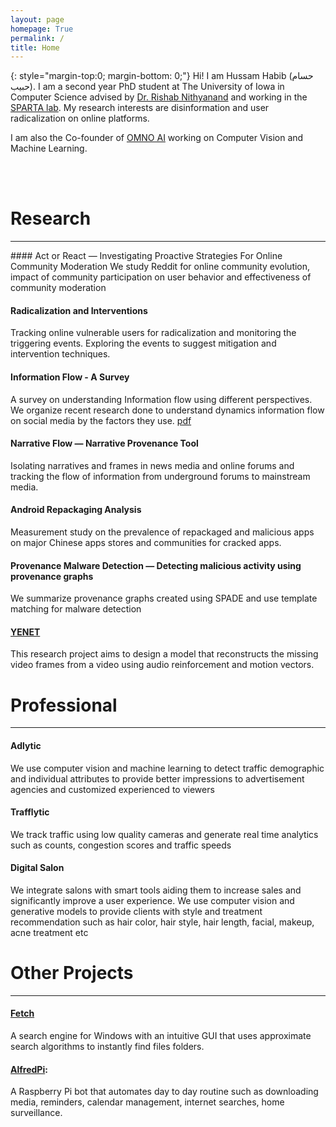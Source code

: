 ```yaml
---
layout: page
homepage: True
permalink: /
title: Home
---
```


{: style="margin-top:0; margin-bottom: 0;"}
Hi! I am Hussam Habib (حسام حبیب). I am a second year PhD student at The University of Iowa in Computer Science advised by [Dr. Rishab Nithyanand](https://sparta.cs.uiowa.edu/people/rishab/) and working in the [SPARTA lab](https://sparta.cs.uiowa.edu). My research interests are disinformation and user radicalization on online platforms.

I am also the Co-founder of [OMNO AI](http://www.omno.ai/) working on Computer Vision and Machine Learning.

<br/>
<br/>

# Research
<hr>
#### Act or React — Investigating Proactive Strategies For Online Community Moderation
We study Reddit for online community evolution, impact of community participation on user behavior and effectiveness of community moderation
<br/>


#### Radicalization and Interventions
Tracking online vulnerable users for radicalization and monitoring the 
triggering events. Exploring the events to suggest mitigation and intervention techniques.
<br/>


#### Information Flow - A Survey
A survey on understanding Information flow using different perspectives.
We organize recent research done to understand dynamics information flow on social
media by the factors they use. [pdf](./cv.pdf)
<br/>

#### Narrative Flow — Narrative Provenance Tool
Isolating narratives and frames in news media and online forums and tracking the flow of information from
underground forums to mainstream media.
<br/>

#### Android Repackaging Analysis
Measurement study on the prevalence of repackaged and malicious apps on major Chinese apps stores and communities for cracked apps. 
<br/>

#### Provenance Malware Detection — Detecting malicious activity using provenance graphs
We summarize provenance graphs created using SPADE and use template matching for malware detection
<br/>

#### [YENET](https://github.com/hussamh10/yenet)
This research project aims to design a model that reconstructs the missing video frames from a video using audio reinforcement and motion vectors.
<br/>

# Professional
<hr>

#### Adlytic
We use computer vision and machine learning to detect traffic demographic and individual attributes to provide better impressions to advertisement agencies and customized experienced to viewers
#### Trafflytic
We track traffic using low quality cameras and generate real time analytics such as counts, congestion scores and traffic speeds
#### Digital Salon
We integrate salons with smart tools aiding them to increase sales and significantly improve a user experience. We use computer vision and generative models to provide clients with style and treatment recommendation such as hair color, hair style, hair length, facial, makeup, acne treatment etc

# Other Projects
<hr>

#### [Fetch](https://github.com/hussamh10/fetch)
A search engine for Windows with an intuitive GUI that uses approximate search algorithms to instantly find files folders.
<br/>

#### [AlfredPi](https://github.com/hussamh10/alfredpi):
A Raspberry Pi bot that automates day to day routine such as downloading media, reminders, calendar management, internet searches, home surveillance.
<br/>
